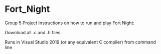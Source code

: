 # Fort_Night
Group 5 Project
Instructions on how to run and play Fort Night:

Download all .c and .h files

Runs in Visual Studio 2019 (or any equivalent C compiler) from command line

